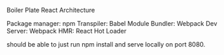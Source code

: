 Boiler Plate React Architecture

Package manager: npm
Transpiler: Babel
Module Bundler: Webpack
Dev Server: Webpack
HMR: React Hot Loader

should be able to just run npm install and serve locally on port 8080.
